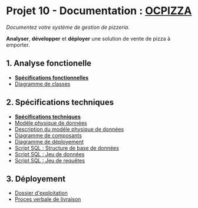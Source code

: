 # Projet 10 - Documentation : [OCPIZZA](https://github.com/gtdevgit/P10)

*Documentez votre système de gestion de pizzeria.*

**Analyser**, **développer** et **déployer** une solution de vente de pizza à emporter.

## 1. Analyse fonctionelle

- [**Spécifications fonctionnelles**](https://github.com/gtdevgit/P10/blob/main/Documentation/PDOC_Pizza_01_1_dossier_de_conception_fonctionnelle.pdf)
- [Diagramme de classes](https://github.com/gtdevgit/P10/blob/main/Documentation/PDOC_Pizza_01_2_diagramme_de%20classes.pdf)

## 2. Spécifications techniques

- [**Spécifications techniques**](https://github.com/gtdevgit/P10/blob/main/Documentation/PDOC_Pizza_02_1_dossier_de_conception_technique.pdf)
- [Modéle physique de données](https://github.com/gtdevgit/P10/blob/main/Documentation/PDOC_Pizza_02_2_model_physique_de_donnees.pdf)
- [Description du modéle physique de données](https://github.com/gtdevgit/P10/blob/main/Documentation/PDOC_Pizza_02_3_description_du_mod%C3%A8le_physique_de_donn%C3%A9es.pdf)
- [Diagramme de composants](https://github.com/gtdevgit/P10/blob/main/Documentation/PDOC_Pizza_02_4_diagramme_de_composants.pdf)
- [Diagramme de déployement](https://github.com/gtdevgit/P10/blob/main/Documentation/PDOC_Pizza_02_5_diagramme_de_deploiement.pdf)
- [Script SQL : Structure de base de données](https://github.com/gtdevgit/P10/blob/main/Documentation/PDOC_Pizza_02_6_mydata_table_create.sql)
- [Script SQL : Jeu de données](https://github.com/gtdevgit/P10/blob/main/Documentation/PDOC_Pizza_02_7_insert.sql)
- [Script SQL : Jeu de requêtes](https://github.com/gtdevgit/P10/blob/main/Documentation/PDOC_Pizza_02_8_select.sql)

## 3. Déployement

- [Dossier d'exploitation](https://github.com/gtdevgit/P10/blob/main/Documentation/PDOC_Pizza_03_1_dossier%20d_exploitation.pdf)
- [Proces verbale de livraison](https://github.com/gtdevgit/P10/blob/main/Documentation/PDOC_Pizza_03_2_pv_livraison_finale.pdf)